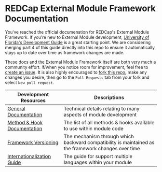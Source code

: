 # REDCap External Module Framework Documentation
You've reached the official documenation for REDCap's External Module Framework.  If you're new to External Module development, [University of Florida's Development Guide](https://ctsit.github.io/redcap_external_module_development_guide) is a great starting point.  We are considering merging part 4 of this guide directly into this repo to ensure it automatically stays up to date over time as framework changes are made.

These docs and the External Module Framework itself are both very much a community effort. If/when you notice room for improvement, feel free to [create an issue](https://github.com/vanderbilt-redcap/external-module-framework-docs/issues/new).  It is also highly encouraged to [fork this repo](https://github.com/vanderbilt-redcap/external-module-framework-docs/fork), make any changes you desire, then go to the `Pull Requests` tab from your fork and select `New pull request`.

Development Resources | Descriptions
-|-
[General Documentation](general.md) | Technical details relating to many aspects of module development
[Method & Hook Documentation](methods/README.md) | The list of all methods & hooks available to use within module code
[Framework Versioning](framework/README.md) | The mechanism through which backward compatibility is maintained as the framework changes over time
[Internationalization Guide](i18n-guide.md) | The guide for support multiple languages within your module
